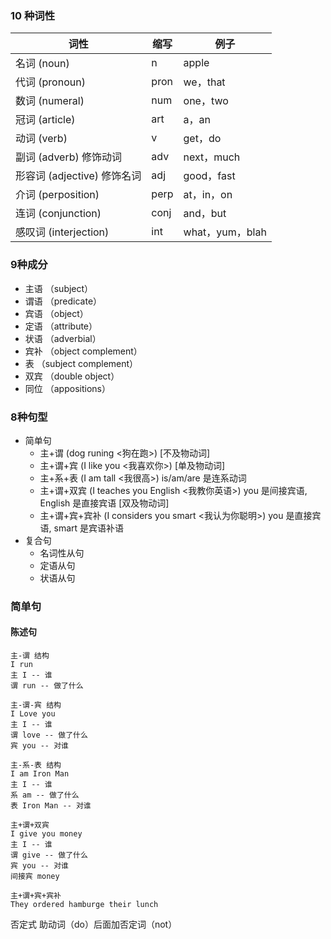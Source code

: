 ### 10 种词性
|   词性   |     缩写 |     例子 |
| ---- | ---- | ---- |
|名词 (noun)|n |apple |
|代词 (pronoun)|pron |we，that |
|数词 (numeral)|num |one，two |
|冠词 (article)|art |a，an |
|动词 (verb)|v |get，do |
|副词 (adverb) 修饰动词| adv |next，much |
|形容词 (adjective) 修饰名词| adj |good，fast |
|介词  (perposition)|perp |at，in，on |
|连词 (conjunction)|conj |and，but |
|感叹词 (interjection)|int |what，yum，blah |

### 9种成分

* 主语 （subject）
* 谓语 （predicate）
* 宾语 （object）
* 定语 （attribute）
* 状语 （adverbial）
* 宾补 （object complement）
* 表 （subject complement）
* 双宾 （double object）
* 同位 （appositions）

### 8种句型

* 简单句
	* 主+谓 (dog runing <狗在跑>) [不及物动词]
	* 主+谓+宾 (I like you <我喜欢你>) [单及物动词]
	* 主+系+表 (I am tall <我很高>) is/am/are 是连系动词
	* 主+谓+双宾 (I teaches you English <我教你英语>) you 是间接宾语, English 是直接宾语 [双及物动词]
	* 主+谓+宾+宾补 (I considers you smart <我认为你聪明>) you 是直接宾语, smart 是宾语补语
* 复合句
	* 名词性从句
	* 定语从句
	* 状语从句

### 简单句

#### 陈述句
```
主-谓 结构 
I run
主 I -- 谁
谓 run -- 做了什么
```
```
主-谓-宾 结构 
I Love you
主 I -- 谁
谓 love -- 做了什么
宾 you -- 对谁
```
```
主-系-表 结构
I am Iron Man
主 I -- 谁
系 am -- 做了什么
表 Iron Man -- 对谁
```
```
主+谓+双宾
I give you money
主 I -- 谁
谓 give -- 做了什么
宾 you -- 对谁
间接宾 money 
```
```
主+谓+宾+宾补 
They ordered hamburge their lunch
```
否定式 助动词（do）后面加否定词（not）
